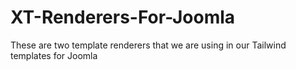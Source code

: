 # XT-Renderers-For-Joomla
These are two template renderers that we are using in our Tailwind templates for Joomla

